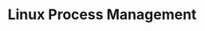 ---
menu:
  sidebar:
    identifier: Gestion_de_Procesos_en_Linux
    name: Linux processes
    parent: linux_terminal
    weight: 0
title: Linux Process Management
---